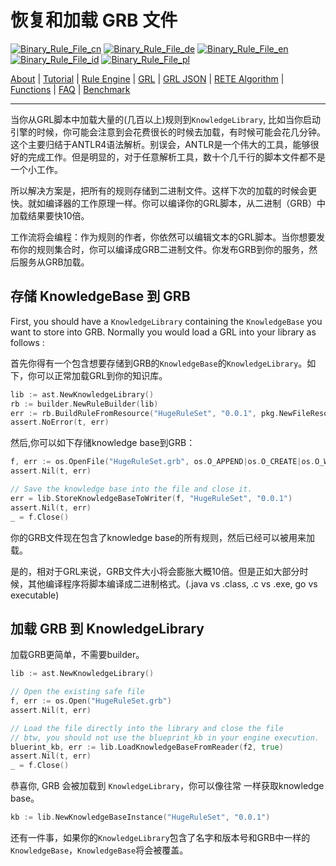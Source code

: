 # 恢复和加载 GRB 文件


[![Binary_Rule_File_cn](https://github.com/yammadev/flag-icons/blob/master/png/CN.png?raw=true)](../cn/Binary_Rule_File_cn.md)
[![Binary_Rule_File_de](https://github.com/yammadev/flag-icons/blob/master/png/DE.png?raw=true)](../de/Binary_Rule_File_de.md)
[![Binary_Rule_File_en](https://github.com/yammadev/flag-icons/blob/master/png/GB.png?raw=true)](../en/Binary_Rule_File_en.md)
[![Binary_Rule_File_id](https://github.com/yammadev/flag-icons/blob/master/png/ID.png?raw=true)](../id/Binary_Rule_File_id.md)
[![Binary_Rule_File_pl](https://github.com/yammadev/flag-icons/blob/master/png/PL.png?raw=true)](../pl/Binary_Rule_File_id.md)

[About](About_cn.md) | [Tutorial](Tutorial_cn.md) | [Rule Engine](RuleEngine_cn.md) | [GRL](GRL_cn.md) | [GRL JSON](GRL_JSON_cn.md) | [RETE Algorithm](RETE_cn.md) | [Functions](Function_cn.md) | [FAQ](FAQ_cn.md) | [Benchmark](Benchmarking_cn.md)

---

当你从GRL脚本中加载大量的(几百以上)规则到`KnowledgeLibrary`, 比如当你启动引擎的时候，你可能会注意到会花费很长的时候去加载，有时候可能会花几分钟。这个主要归结于ANTLR4语法解析。别误会，ANTLR是一个伟大的工具，能够很好的完成工作。但是明显的，对于任意解析工具，数十个几千行的脚本文件都不是一个小工作。

所以解决方案是，把所有的规则存储到二进制文件。这样下次的加载的时候会更快。就如编译器的工作原理一样。你可以编译你的GRL脚本，从二进制（GRB）中加载结果要快10倍。

工作流将会编程：作为规则的作者，你依然可以编辑文本的GRL脚本。当你想要发布你的规则集合时，你可以编译成GRB二进制文件。你发布GRB到你的服务，然后服务从GRB加载。

## 存储 KnowledgeBase 到 GRB

First, you should have a `KnowledgeLibrary` containing the `KnowledgeBase` you want to store into GRB.
Normally you would load a GRL into your library as follows :

首先你得有一个包含想要存储到GRB的`KnowledgeBase`的`KnowledgeLibrary`。如下，你可以正常加载GRL到你的知识库。

```go
lib := ast.NewKnowledgeLibrary()
rb := builder.NewRuleBuilder(lib)
err := rb.BuildRuleFromResource("HugeRuleSet", "0.0.1", pkg.NewFileResource("HugeRuleSet.grl"))
assert.NoError(t, err)
```

然后,你可以如下存储knowledge base到GRB：

```go
f, err := os.OpenFile("HugeRuleSet.grb", os.O_APPEND|os.O_CREATE|os.O_WRONLY, 0644)
assert.Nil(t, err)

// Save the knowledge base into the file and close it.
err = lib.StoreKnowledgeBaseToWriter(f, "HugeRuleSet", "0.0.1")
assert.Nil(t, err)
_ = f.Close()
```

你的GRB文件现在包含了knowledge base的所有规则，然后已经可以被用来加载。

是的，相对于GRL来说，GRB文件大小将会膨胀大概10倍。但是正如大部分时候，其他编译程序将脚本编译成二进制格式。(.java vs .class, .c vs .exe, go vs executable)

## 加载 GRB 到 KnowledgeLibrary

加载GRB更简单，不需要builder。

```go
lib := ast.NewKnowledgeLibrary()

// Open the existing safe file
f, err := os.Open("HugeRuleSet.grb")
assert.Nil(t, err)

// Load the file directly into the library and close the file
// btw, you should not use the blueprint_kb in your engine execution.
bluerint_kb, err := lib.LoadKnowledgeBaseFromReader(f2, true)
assert.Nil(t, err)
_ = f.Close()
```

恭喜你,  GRB 会被加载到 `KnowledgeLibrary`，你可以像往常 一样获取knowledge base。

```go
kb := lib.NewKnowledgeBaseInstance("HugeRuleSet", "0.0.1")
```

还有一件事，如果你的`KnowledgeLibrary`包含了名字和版本号和GRB中一样的`KnowledgeBase`，`KnowledgeBase`将会被覆盖。